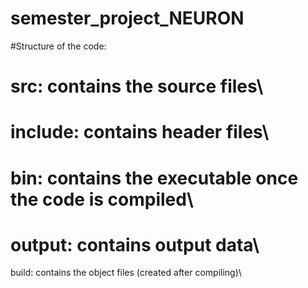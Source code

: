 # semester_project_NEURON
#Structure of the code:
# src: contains the source files\\
# include: contains header files\\
# bin: contains the executable once the code is compiled\\
#  output: contains output data\\
  build: contains the object files (created after compiling)\\

